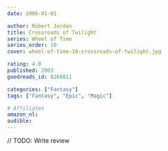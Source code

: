 ```yaml
---
date: 2006-01-01

author: Robert Jordan
title: Crossroads of Twilight
series: Wheel of Time
series_order: 10
cover: wheel-of-time-10-crossroads-of-twilight.jpg

rating: 4.0
published: 2003
goodreads_id: 8260811

categories: ["Fantasy"]
tags: ["Fantasy", "Epic", "Magic"]

# Affiliates
amazon_nl: 
audible: 
---
```


// TODO: Write review
